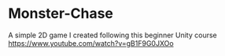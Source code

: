 # Monster-Chase
A simple 2D game I created following this beginner Unity course https://www.youtube.com/watch?v=gB1F9G0JXOo
